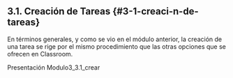 ## 3.1\. Creación de Tareas {#3-1-creaci-n-de-tareas}

En términos generales, y como se vio en el módulo anterior, la creación de una tarea se rige por el mismo procedimiento que las otras opciones que se ofrecen en Classroom.

Presentación Modulo3_3.1_crear